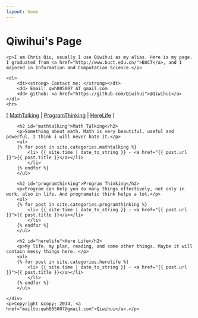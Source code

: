 ```yaml
---
layout: home
---
```


<div id="aboutme">
    <h1>Qiwihui's Page</h1>

    <p>I am Chris Qiu, usually I use Qiwihui as my alias. Here is my page. I graduated from <a href="http://www.buct.edu.cn/">BUCT</a>, and I majored in Information and Computation Science.</p>

    <dl>
        <dt><strong> Contact me: </strong></dt>
        <dd> Email: qwh005007 AT gmail.com
        <dd> github: <a href="https://github.com/Qiwihui">@Qiwihui</a>
    </dl>
    <hr>
</div>

<div id="blog">
    <div id="section">
        <p>
        [ <a href="#mathtalking">MathTalking</a> |
         <a href="#programthinking">ProgramThinking</a> |
         <a href="#herelife">HereLife</a> ]
        </p>

        <h2 id="mathtalking">Math Talking</h2>
        <p>Something about math. Math is very beautiful, useful and powerful, I think i will never hate it.</p>
        <ul>
        {% for post in site.categories.mathtalking %}
            <li> {{ site.time | date_to_string }} - <a href="{{ post.url }}">{{ post.title }}</a></li>
            </li>
        {% endfor %}
        </ul>

        <h2 id="programthinking">Program Thinking</h2>
        <p>Program can help you do many things effectively, not only in work, also in life. And programatic think helps a lot.</p>
        <ul>
        {% for post in site.categories.programthinking %}
            <li> {{ site.time | date_to_string }} - <a href="{{ post.url }}">{{ post.title }}</a></li>
            </li>
        {% endfor %}
        </ul>

        <h2 id="herelife">Here Life</h2>
        <p>My life, my plan, reading, and some other things. Maybe it will contain messy things here. </p>
        <ul>
        {% for post in site.categories.herelife %}
            <li> {{ site.time | date_to_string }} - <a href="{{ post.url }}">{{ post.title }}</a></li>
            </li>
        {% endfor %}
        </ul>

    </div>
    <p>Copyright &copy; 2014, <a href="mailto:qwh005007@gmail.com">Qiwihui</a>.</p>
</div>
